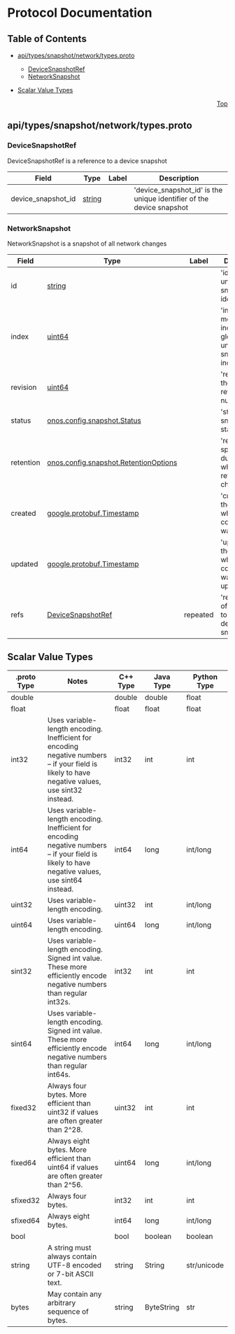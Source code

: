 # Protocol Documentation
<a name="top"></a>

## Table of Contents

- [api/types/snapshot/network/types.proto](#api/types/snapshot/network/types.proto)
    - [DeviceSnapshotRef](#onos.config.snapshot.network.DeviceSnapshotRef)
    - [NetworkSnapshot](#onos.config.snapshot.network.NetworkSnapshot)
  
  
  
  

- [Scalar Value Types](#scalar-value-types)



<a name="api/types/snapshot/network/types.proto"></a>
<p align="right"><a href="#top">Top</a></p>

## api/types/snapshot/network/types.proto



<a name="onos.config.snapshot.network.DeviceSnapshotRef"></a>

### DeviceSnapshotRef
DeviceSnapshotRef is a reference to a device snapshot


| Field | Type | Label | Description |
| ----- | ---- | ----- | ----------- |
| device_snapshot_id | [string](#string) |  | &#39;device_snapshot_id&#39; is the unique identifier of the device snapshot |






<a name="onos.config.snapshot.network.NetworkSnapshot"></a>

### NetworkSnapshot
NetworkSnapshot is a snapshot of all network changes


| Field | Type | Label | Description |
| ----- | ---- | ----- | ----------- |
| id | [string](#string) |  | &#39;id&#39; is the unique snapshot identifier |
| index | [uint64](#uint64) |  | &#39;index&#39; is a monotonically increasing, globally unique snapshot index |
| revision | [uint64](#uint64) |  | &#39;revision&#39; is the request revision number |
| status | [onos.config.snapshot.Status](#onos.config.snapshot.Status) |  | &#39;status&#39; is the snapshot status |
| retention | [onos.config.snapshot.RetentionOptions](#onos.config.snapshot.RetentionOptions) |  | &#39;retention&#39; specifies the duration for which to retain changes |
| created | [google.protobuf.Timestamp](#google.protobuf.Timestamp) |  | &#39;created&#39; is the time at which the configuration was created |
| updated | [google.protobuf.Timestamp](#google.protobuf.Timestamp) |  | &#39;updated&#39; is the time at which the configuration was last updated |
| refs | [DeviceSnapshotRef](#onos.config.snapshot.network.DeviceSnapshotRef) | repeated | &#39;refs&#39; is a set of references to stored device snapshots |





 

 

 

 



## Scalar Value Types

| .proto Type | Notes | C++ Type | Java Type | Python Type |
| ----------- | ----- | -------- | --------- | ----------- |
| <a name="double" /> double |  | double | double | float |
| <a name="float" /> float |  | float | float | float |
| <a name="int32" /> int32 | Uses variable-length encoding. Inefficient for encoding negative numbers – if your field is likely to have negative values, use sint32 instead. | int32 | int | int |
| <a name="int64" /> int64 | Uses variable-length encoding. Inefficient for encoding negative numbers – if your field is likely to have negative values, use sint64 instead. | int64 | long | int/long |
| <a name="uint32" /> uint32 | Uses variable-length encoding. | uint32 | int | int/long |
| <a name="uint64" /> uint64 | Uses variable-length encoding. | uint64 | long | int/long |
| <a name="sint32" /> sint32 | Uses variable-length encoding. Signed int value. These more efficiently encode negative numbers than regular int32s. | int32 | int | int |
| <a name="sint64" /> sint64 | Uses variable-length encoding. Signed int value. These more efficiently encode negative numbers than regular int64s. | int64 | long | int/long |
| <a name="fixed32" /> fixed32 | Always four bytes. More efficient than uint32 if values are often greater than 2^28. | uint32 | int | int |
| <a name="fixed64" /> fixed64 | Always eight bytes. More efficient than uint64 if values are often greater than 2^56. | uint64 | long | int/long |
| <a name="sfixed32" /> sfixed32 | Always four bytes. | int32 | int | int |
| <a name="sfixed64" /> sfixed64 | Always eight bytes. | int64 | long | int/long |
| <a name="bool" /> bool |  | bool | boolean | boolean |
| <a name="string" /> string | A string must always contain UTF-8 encoded or 7-bit ASCII text. | string | String | str/unicode |
| <a name="bytes" /> bytes | May contain any arbitrary sequence of bytes. | string | ByteString | str |

